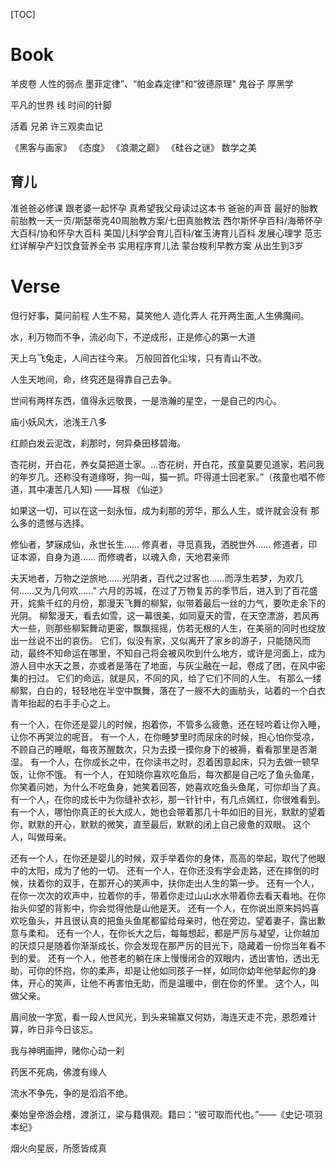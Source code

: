 [TOC]

# Book



羊皮卷
人性的弱点
墨菲定律”、“帕金森定律”和“彼德原理"
鬼谷子
厚黑学

平凡的世界
线
时间的针脚

活着
兄弟
许三观卖血记


《黑客与画家》
《态度》
《浪潮之巅》
《硅谷之谜》
数学之美



## 育儿

准爸爸必修课
跟老婆一起怀孕
真希望我父母读过这本书
爸爸的声音 最好的胎教前胎教一天一页/斯瑟蒂克40周胎教方案/七田真胎教法
西尔斯怀孕百科/海蒂怀孕大百科/协和怀孕大百科
美国儿科学会育儿百科/崔玉涛育儿百科
发展心理学
范志红详解孕产妇饮食营养全书
实用程序育儿法
蒙台梭利早教方案
从出生到3岁




# Verse


但行好事，莫问前程
人生不易，莫笑他人
造化弄人
花开两生面,人生佛魔间。





水，利万物而不争，流必向下，不逆成形，正是修心的第一大道


天上乌飞兔走，人间古往今来。 
万般回首化尘埃，只有青山不改。 


人生天地间，命，终究还是得靠自己去争。


世间有两样东西，值得永远敬畏，一是浩瀚的星空，一是自己的内心。


庙小妖风大，池浅王八多


红颜白发云泥改，刹那时，何异桑田移碧海。



杏花树，开白花，养女莫把道士家。...杏花树，开白花，孩童莫要见道家，若问我的年岁几。还称没有道缘呀，狗一叫，猫一抓。吓得道士回老家。”（孩童也唱不修道，其中凄苦几人知)
——耳根 《仙逆》


如果这一切，可以在这一刻永恒，成为刹那的芳华，那么人生，或许就会没有 那么多的遗憾与选择。



修仙者，梦寐成仙，永世长生……
修真者，寻觅真我，洒脱世外……
修道者，印证本源，自身为道……
而修魂者，以魂入命，天地君亲师



夫天地者，万物之逆旅地……光阴者，百代之过客也……而浮生若梦，为欢几何……又为几何欢……” 
六月的苏城，在过了万物复苏的季节后，进入到了百花盛开，姹紫千红的月份，那漫天飞舞的柳絮，似带着最后一丝的力气，要吹走余下的光阴。 
柳絮漫天，看去如雪，这一幕很美，如同夏天的雪，在天空漂游，若风再大一些，则那些柳絮舞动更密，飘飘摇摇，仿若无根的人生，在美丽的同时也绽放出一丝说不出的哀伤。 
它们，似没有家，又似离开了家乡的游子，只能随风而动，最终不知命运在哪里，不知自己将会被风吹到什么地方，或许是河面上，成为游人目中水天之景，亦或者是落在了地面，与灰尘融在一起，卷成了团，在风中密集的扫过。 
它们的命运，就是风，不同的风，给了它们不同的人生。 
有那么一缕柳絮，白白的，轻轻地在半空中飘舞，落在了一艘不大的画舫头，站着的一个白衣青年抬起的右手手心之上。 




有一个人，在你还是婴儿的时候，抱着你，不管多么疲惫，还在轻吟着让你入睡，让你不再哭泣的呢音。 
有一个人，在你睡梦里时而尿床的时候，担心怕你受凉，不顾自己的睡眠，每夜苏醒数次，只为去摸一摸你身下的被褥，看看那里是否潮湿。 
有一个人，在你成长之中，在你读书之时，忍着困意起床，只为去做一顿早饭，让你不饿。 
有一个人，在知晓你喜欢吃鱼后，每次都是自己吃了鱼头鱼尾，你笑着问她，为什么不吃鱼身，她笑着回答，她喜欢吃鱼头鱼尾，可你却当了真。 
有一个人，在你的成长中为你缝补衣衫，那一针针中，有几点嫣红，你很难看到。 
有一个人，哪怕你真正的长大成人，她也会带着那几十年如旧的目光，默默的望着你，默默的开心，默默的微笑，直至最后，默默的闭上自己疲惫的双眼。 
这个人，叫做母亲。 

还有一个人，在你还是婴儿的时候，双手举着你的身体，高高的举起，取代了他眼中的太阳，成为了他的一切。 
还有一个人，在你还没有学会走路，还在摔倒的时候，扶着你的双手，在那开心的笑声中，扶你走出人生的第一步。 
还有一个人，在你一次次的欢声中，拉着你的手，带着你走过山山水水带着你去看天看地。在你抬头仰望的背影中，你会觉得他是山他是天。 
还有一个人，在你说出原来妈妈喜欢吃鱼头，并且很认真的把鱼头鱼尾都留给母亲时，他在旁边，望着妻子，露出歉意与柔和。 
还有一个人，在你长大之后，每每想起，都是严厉与凝望，让你越加的厌烦只是随着你渐渐成长，你会发现在那严厉的目光下，隐藏着一份你当年看不到的爱。 
还有一个人，他苍老的躺在床上慢慢闭合的双眼内，透出害怕，透出无助，可你的怀抱，你的柔声，却是让他如同孩子一样，如同你幼年他举起你的身体，开心的笑声，让他不再害怕无助，而是温暖中，倒在你的怀里。 
这个人，叫做父亲。




眉间放一字宽，看一段人世风光，到头来输赢又何妨，海连天走不完，恩怨难计算，昨日非今日该忘。





我与神明画押，赌你心动一刹




药医不死病，佛渡有缘人





流水不争先，争的是滔滔不绝。




秦始皇帝游会稽，渡浙江，梁与籍俱观。籍曰：“彼可取而代也。”——《史记·项羽本纪》




烟火向星辰，所愿皆成真







